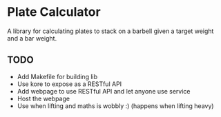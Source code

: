 # Plate Calculator
A library for calculating plates to stack on a barbell given a target weight and a bar weight.

## TODO

- Add Makefile for building lib
- Use kore to expose as a RESTful API
- Add webpage to use RESTful API and let anyone use service
- Host the webpage
- Use when lifting and maths is wobbly :) (happens when lifting heavy)
